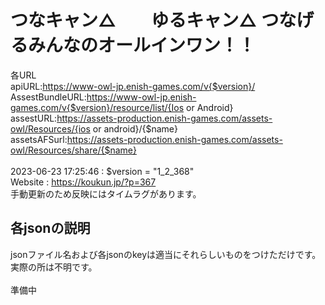 <h1>つなキャン△　　ゆるキャン△ つなげるみんなのオールインワン！！</h1>

各URL <br>
apiURL:https://www-owl-jp.enish-games.com/v{$version}/<br>
AssestBundleURL:https://www-owl-jp.enish-games.com/v{$version}/resource/list/{Ios or Android}<br>
assestURL:https://assets-production.enish-games.com/assets-owl/Resources/{ios or android}/{$name}<br>
assetsAFSurl:https://assets-production.enish-games.com/assets-owl/Resources/share/{$name}<br>
<br>
2023-06-23 17:25:46 : $version = "1_2_368"
<br>
Website : https://koukun.jp/?p=367
<br>
手動更新のため反映にはタイムラグがあります。
<br>
<h2>各jsonの説明</h2>
jsonファイル名および各jsonのkeyは適当にそれらしいものをつけただけです。実際の所は不明です。
<br><br>準備中
